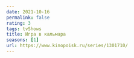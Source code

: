 ```yaml
---
date: 2021-10-16
permalink: false
rating: 3
tags: tvShows
title: Игра в кальмара
seasons: [1]
url: https://www.kinopoisk.ru/series/1301710/
---
```

